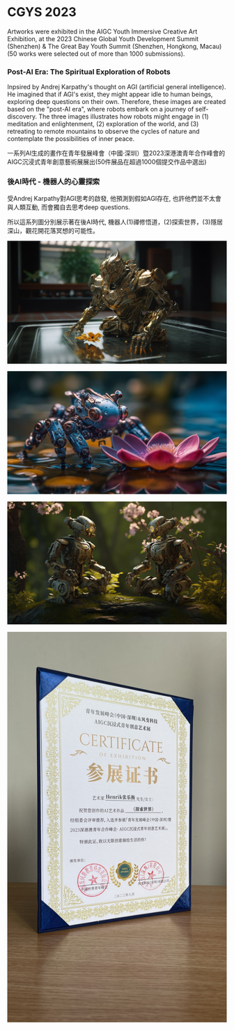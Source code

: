 # CGYS 2023
Artworks were exhibited in the AIGC Youth Immersive Creative Art Exhibition, at the 2023 Chinese Global Youth Development Summit (Shenzhen) & The Great Bay Youth Summit (Shenzhen, Hongkong, Macau) (50 works were selected out of more than 1000 submissions).

### **Post-AI Era: The Spiritual Exploration of Robots**
Inpsired by Andrej Karpathy's thought on AGI (artificial general intelligence). He imagined that if AGI's exist, they might appear idle to human beings, exploring deep questions on their own.
Therefore, these images are created based on the "post-AI era", where robots embark on a journey of self-discovery.
The three images illustrates how robots might engage in (1) meditation and enlightenment, (2) exploration of the world, and (3) retreating to remote mountains to observe the cycles of nature and contemplate the possibilities of inner peace.


一系列AI生成的畫作在青年發展峰會（中國·深圳）暨2023深港澳青年合作峰會的AIGC沉浸式青年創意藝術展展出(50件展品在超過1000個提交作品中選出)

### **後AI時代 - 機器人的心靈探索**

受Andrej Karpathy對AGI思考的啟發, 他預測到假如AGI存在, 也許他們並不太會與人類互動, 而會獨自去思考deep questions.

所以這系列圖分別展示著在後AI時代, 機器人(1)禪修悟道，(2)探索世界，(3)隱居深山，觀花開花落冥想的可能性。

![01](/images/20230820/06.png)

![02](/images/20230820/07.png)

![03](/images/20230820/08.png)

![04](/images/20230820/cert2.jpg)

